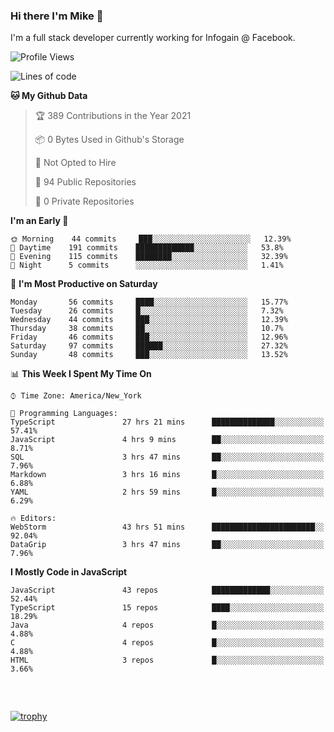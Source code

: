 ### Hi there I'm Mike 👋
I'm a full stack developer currently working for Infogain @ Facebook.

<!--START_SECTION:waka-->
![Profile Views](http://img.shields.io/badge/Profile%20Views-0-blue)

![Lines of code](https://img.shields.io/badge/From%20Hello%20World%20I%27ve%20Written-1.3%20million%20lines%20of%20code-blue)

**🐱 My Github Data** 

> 🏆 389 Contributions in the Year 2021
 > 
> 📦 0 Bytes Used in Github's Storage 
 > 
> 🚫 Not Opted to Hire
 > 
> 📜 94 Public Repositories 
 > 
> 🔑 0 Private Repositories  
 > 
**I'm an Early 🐤** 

```text
🌞 Morning    44 commits     ███░░░░░░░░░░░░░░░░░░░░░░   12.39% 
🌆 Daytime    191 commits    █████████████░░░░░░░░░░░░   53.8% 
🌃 Evening    115 commits    ████████░░░░░░░░░░░░░░░░░   32.39% 
🌙 Night      5 commits      ░░░░░░░░░░░░░░░░░░░░░░░░░   1.41%

```
📅 **I'm Most Productive on Saturday** 

```text
Monday       56 commits     ████░░░░░░░░░░░░░░░░░░░░░   15.77% 
Tuesday      26 commits     █░░░░░░░░░░░░░░░░░░░░░░░░   7.32% 
Wednesday    44 commits     ███░░░░░░░░░░░░░░░░░░░░░░   12.39% 
Thursday     38 commits     ██░░░░░░░░░░░░░░░░░░░░░░░   10.7% 
Friday       46 commits     ███░░░░░░░░░░░░░░░░░░░░░░   12.96% 
Saturday     97 commits     ██████░░░░░░░░░░░░░░░░░░░   27.32% 
Sunday       48 commits     ███░░░░░░░░░░░░░░░░░░░░░░   13.52%

```


📊 **This Week I Spent My Time On** 

```text
⌚︎ Time Zone: America/New_York

💬 Programming Languages: 
TypeScript               27 hrs 21 mins      ██████████████░░░░░░░░░░░   57.41% 
JavaScript               4 hrs 9 mins        ██░░░░░░░░░░░░░░░░░░░░░░░   8.71% 
SQL                      3 hrs 47 mins       ██░░░░░░░░░░░░░░░░░░░░░░░   7.96% 
Markdown                 3 hrs 16 mins       █░░░░░░░░░░░░░░░░░░░░░░░░   6.88% 
YAML                     2 hrs 59 mins       █░░░░░░░░░░░░░░░░░░░░░░░░   6.29%

🔥 Editors: 
WebStorm                 43 hrs 51 mins      ███████████████████████░░   92.04% 
DataGrip                 3 hrs 47 mins       ██░░░░░░░░░░░░░░░░░░░░░░░   7.96%

```

**I Mostly Code in JavaScript** 

```text
JavaScript               43 repos            █████████████░░░░░░░░░░░░   52.44% 
TypeScript               15 repos            ████░░░░░░░░░░░░░░░░░░░░░   18.29% 
Java                     4 repos             █░░░░░░░░░░░░░░░░░░░░░░░░   4.88% 
C                        4 repos             █░░░░░░░░░░░░░░░░░░░░░░░░   4.88% 
HTML                     3 repos             █░░░░░░░░░░░░░░░░░░░░░░░░   3.66%

```



<!--END_SECTION:waka-->

##### &nbsp;
[![trophy](https://github-profile-trophy.vercel.app/?username=uptonm&theme=dracula)](https://github.com/ryo-ma/github-profile-trophy)
